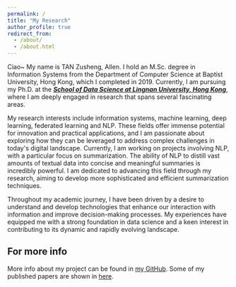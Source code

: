 ```yaml
---
permalink: /
title: "My Research"
author_profile: true
redirect_from: 
  - /about/
  - /about.html
---
```

Ciao~
My name is TAN Zusheng, Allen. I hold an M.Sc. degree in Information Systems from the Department of Computer Science at Baptist University, Hong Kong, which I completed in 2019. Currently, I am pursuing my Ph.D. at the [***School of Data Science at Lingnan University, Hong Kong***](https://www.ln.edu.hk/sds), where I am deeply engaged in research that spans several fascinating areas.

My research interests include information systems, machine learning, deep learning, federated learning and NLP. These fields offer immense potential for innovation and practical applications, and I am passionate about exploring how they can be leveraged to address complex challenges in today's digital landscape. Currently, I am working on projects involving NLP, with a particular focus on summarization. The ability of NLP to distill vast amounts of textual data into concise and meaningful summaries is incredibly powerful. I am dedicated to advancing this field through my research, aiming to develop more sophisticated and efficient summarization techniques.

Throughout my academic journey, I have been driven by a desire to understand and develop technologies that enhance our interaction with information and improve decision-making processes. My experiences have equipped me with a strong foundation in data science and a keen interest in contributing to its dynamic and rapidly evolving landscape.

For more info
------
More info about my project can be found in [my GitHub](https://github.com/allent4n). Some of my published papers are shown in [here](https://scholar.google.com/citations?user=stTO7pwAAAAJ&hl=en).
